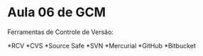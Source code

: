 # Aula 06 de GCM

Ferramentas de Controle de Versão:

*RCV
*CVS
*Source Safe
*SVN
*Mercurial
*GitHub
*Bitbucket
